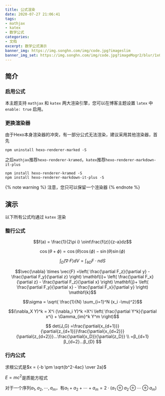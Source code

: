 ```yaml
---
title: 公式渲染
date: 2020-07-27 21:06:41
tags:
- mathjax
- katex
- 数学公式
categories:
- 文档
excerpt: 数学公式演示
banner_img: https://img.songhn.com/img/code.jpg?imageslim
banner_img_set: https://img.songhn.com/img/code.jpg?imageMogr2/blur/1x0/quality/1
---
```

## 简介

### 启用公式

本主题支持 `mathjax` 和 `katex` 两大渲染引擎，您可以在博客主题设置 `latex` 中  `enable: true` 启用。

### 更换渲染器

由于Hexo本身渲染器的冲突，有一部分公式无法渲染，建议采用其他渲染器，首先
```
npm uninstall hexo-renderer-marked -S
```
之后`mathjax`推荐`hexo-renderer-kramed`，`katex`推荐`hexo-renderer-markdown-it-plus`
```
npm install hexo-renderer-kramed -S
npm install hexo-renderer-markdown-it-plus -S
```
{% note warning %}
注意，您只可以保留一个渲染器
{% endnote %}

## 演示

以下所有公式均通过 `katex` 渲染

### 整行公式

$$f(a) = \frac{1}{2\pi i} \oint\frac{f(z)}{z-a}dz$$


$$\cos(\theta+\phi)=\cos(\theta)\cos(\phi)−\sin(\theta)\sin(\phi)$$

$$\int_D ({\nabla\cdot} F)dV=\int_{\partial D} F\cdot ndS$$

$$\vec{\nabla} \times \vec{F} =\left( \frac{\partial F_z}{\partial y} - \frac{\partial F_y}{\partial z} \right) \mathbf{i}+ \left( \frac{\partial F_x}{\partial z} - \frac{\partial F_z}{\partial x} \right) \mathbf{j}+ \left( \frac{\partial F_y}{\partial x} - \frac{\partial F_x}{\partial y} \right) \mathbf{k}$$

$$\sigma = \sqrt{ \frac{1}{N} \sum_{i=1}^N (x_i -\mu)^2}$$

$$(\nabla_X Y)^k = X^i (\nabla_i Y)^k =X^i \left( \frac{\partial Y^k}{\partial x^i} + \Gamma_{im}^k Y^m \right)$$

$$
det(J_G) =\frac{\partial{x_{d+1}}}{\partial{z_{d+1}}}\frac{\partial{x_{d+2}}}{\partial{z_{d+2}}}...\frac{\partial{x_D}}{\partial{z_D}} \\
=β_{d+1}β_{d+2}...β_{D}
$$
### 行内公式

求根公式是$x = {-b \pm \sqrt{b^2-4ac} \over 2a}$

$E=mc^2$是质能方程式

对于一个序列$a_1,a_2,\cdots,a_m$，有$a_1+a_2+\cdots+a_m=2\cdot(a_1\oplus a_2\oplus\cdots\oplus a_m)$